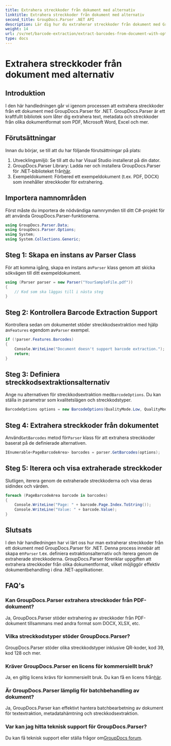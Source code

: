 ```yaml
---
title: Extrahera streckkoder från dokument med alternativ
linktitle: Extrahera streckkoder från dokument med alternativ
second_title: GroupDocs.Parser .NET API
description: Lär dig hur du extraherar streckkoder från dokument med GroupDocs.Parser för .NET. Omfattande handledning med kodexempel och vanliga frågor.
weight: 14
url: /sv/net/barcode-extraction/extract-barcodes-from-document-with-options/
type: docs
---
```

# Extrahera streckkoder från dokument med alternativ

## Introduktion
I den här handledningen går vi igenom processen att extrahera streckkoder från ett dokument med GroupDocs.Parser för .NET. GroupDocs.Parser är ett kraftfullt bibliotek som låter dig extrahera text, metadata och streckkoder från olika dokumentformat som PDF, Microsoft Word, Excel och mer.
## Förutsättningar
Innan du börjar, se till att du har följande förutsättningar på plats:
1. Utvecklingsmiljö: Se till att du har Visual Studio installerat på din dator.
2.  GroupDocs.Parser Library: Ladda ner och installera GroupDocs.Parser för .NET-biblioteket från[här](https://releases.groupdocs.com/parser/net/).
3. Exempeldokument: Förbered ett exempeldokument (t.ex. PDF, DOCX) som innehåller streckkoder för extrahering.

## Importera namnområden
Först måste du importera de nödvändiga namnrymden till ditt C#-projekt för att använda GroupDocs.Parser-funktionerna.
```csharp
using GroupDocs.Parser.Data;
using GroupDocs.Parser.Options;
using System;
using System.Collections.Generic;
```
## Steg 1: Skapa en instans av Parser Class
 För att komma igång, skapa en instans av`Parser` klass genom att skicka sökvägen till ditt exempeldokument.
```csharp
using (Parser parser = new Parser("YourSampleFile.pdf"))
{
    // Kod som ska läggas till i nästa steg
}
```
## Steg 2: Kontrollera Barcode Extraction Support
 Kontrollera sedan om dokumentet stöder streckkodsextraktion med hjälp av`Features` egendom av`Parser` exempel.
```csharp
if (!parser.Features.Barcodes)
{
    Console.WriteLine("Document doesn't support barcode extraction.");
    return;
}
```
## Steg 3: Definiera streckkodsextraktionsalternativ
 Ange nu alternativen för streckkodsextraktion med`BarcodeOptions`. Du kan ställa in parametrar som kvalitetslägen och streckkodstyper.
```csharp
BarcodeOptions options = new BarcodeOptions(QualityMode.Low, QualityMode.Low, "QR");
```
## Steg 4: Extrahera streckkoder från dokumentet
 Använd`GetBarcodes` metod för`Parser` klass för att extrahera streckkoder baserat på de definierade alternativen.
```csharp
IEnumerable<PageBarcodeArea> barcodes = parser.GetBarcodes(options);
```
## Steg 5: Iterera och visa extraherade streckkoder
Slutligen, iterera genom de extraherade streckkoderna och visa deras sidindex och värden.
```csharp
foreach (PageBarcodeArea barcode in barcodes)
{
    Console.WriteLine("Page: " + barcode.Page.Index.ToString());
    Console.WriteLine("Value: " + barcode.Value);
}
```

## Slutsats
 I den här handledningen har vi lärt oss hur man extraherar streckkoder från ett dokument med GroupDocs.Parser för .NET. Denna process innebär att skapa en`Parser` t.ex. definiera extraktionsalternativ och iterera genom de extraherade streckkoderna. GroupDocs.Parser förenklar uppgiften att extrahera streckkoder från olika dokumentformat, vilket möjliggör effektiv dokumentbehandling i dina .NET-applikationer.

## FAQ's
### Kan GroupDocs.Parser extrahera streckkoder från PDF-dokument?
Ja, GroupDocs.Parser stöder extrahering av streckkoder från PDF-dokument tillsammans med andra format som DOCX, XLSX, etc.
### Vilka streckkodstyper stöder GroupDocs.Parser?
GroupDocs.Parser stöder olika streckkodstyper inklusive QR-koder, kod 39, kod 128 och mer.
### Kräver GroupDocs.Parser en licens för kommersiellt bruk?
 Ja, en giltig licens krävs för kommersiellt bruk. Du kan få en licens från[här](https://purchase.groupdocs.com/buy).
### Är GroupDocs.Parser lämplig för batchbehandling av dokument?
Ja, GroupDocs.Parser kan effektivt hantera batchbearbetning av dokument för textextraktion, metadatahämtning och streckkodsextraktion.
### Var kan jag hitta teknisk support för GroupDocs.Parser?
 Du kan få teknisk support eller ställa frågor om[GroupDocs forum](https://forum.groupdocs.com/c/parser/17).